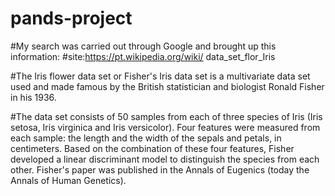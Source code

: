 # pands-project
#My search was carried out through Google and brought up this information:
#site:https://pt.wikipedia.org/wiki/ data_set_flor_Iris

#The Iris flower data set or Fisher's Iris data set is a multivariate data set used and made famous by the British statistician and biologist Ronald Fisher in his 1936.

#The data set consists of 50 samples from each of three species of Iris (Iris setosa, Iris virginica and Iris versicolor). Four features were measured from each sample: the length and the width of the sepals and petals, in centimeters. Based on the combination of these four features, Fisher developed a linear discriminant model to distinguish the species from each other. Fisher's paper was published in the Annals of Eugenics (today the Annals of Human Genetics).
